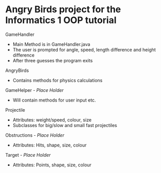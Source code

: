 Angry Birds project for the Informatics 1 OOP tutorial
=======================================================

GameHandler
* Main Method is in GameHandler.java
* The user is prompted for angle, speed, length difference and height difference
* After three guesses the program exits

AngryBirds
* Contains methods for physics calculations

GameHelper - *Place Holder*
* Will contain methods for user input etc.

Projectile
* Attributes: weight/speed, colour, size
* Subclasses for big/slow and small fast projectiles

Obstructions  - *Place Holder*
* Attributes: Hits, shape, size, colour

Target  - *Place Holder*
* Attributes: Points, shape, size, colour
